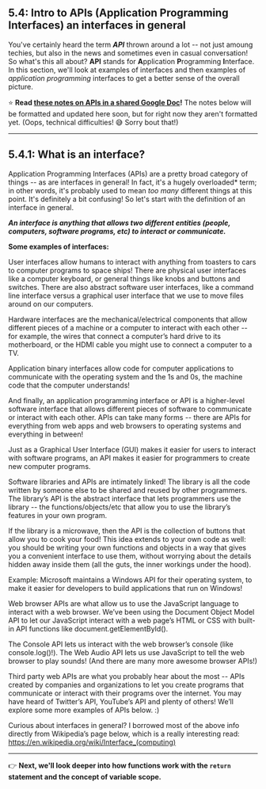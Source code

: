 ## 5.4: Intro to APIs (Application Programming Interfaces) an interfaces in general

You've certainly heard the term ***API*** thrown around a lot -- not just amoung techies, but also in the news and sometimes even in casual conversation! So what's this all about? **API** stands for **A**pplication **P**rogramming **I**nterface. In this section, we'll look at examples of interfaces and then examples of *application programming* interfaces to get a better sense of the overall picture.

:star: **Read [these notes on APIs in a shared Google Doc](https://docs.google.com/document/d/1HH5ULwRQwbByOVbjRdSqUPIQhZsAqlu7imTeX1AA6n4/edit?usp=sharing)!** The notes below will be formatted and updated here soon, but for right now they aren't formatted yet. (Oops, technical difficulties! :sweat_smile: Sorry bout that!)


<hr/>


## 5.4.1: What is an interface?

Application Programming Interfaces (APIs) are a pretty broad category of things -- as are interfaces in general! In fact, it's a hugely overloaded* term; in other words, it's probably used to mean *too many* different things at this point. It's definitely a bit confusing! So let's start with the definition of an interface in general.

***An interface is anything that allows two different entities (people, computers, software programs, etc) to interact or communicate.***

**Some examples of interfaces:**

User interfaces allow humans to interact with anything from toasters to cars to computer programs to space ships! There are physical user interfaces like a computer keyboard, or general things like knobs and buttons and switches. There are also abstract software user interfaces, like a command line interface versus a graphical user interface that we use to move files around on our computers.

Hardware interfaces are the mechanical/electrical components that allow different pieces of a machine or a computer to interact with each other -- for example, the wires that connect a computer’s hard drive to its motherboard, or the HDMI cable you might use to connect a computer to a TV.


Application binary interfaces allow code for computer applications to communicate with the operating system and the 1s and 0s, the machine code that the computer understands!

And finally, an application programming interface or API is a higher-level software interface that allows different pieces of software to communicate or interact with each other. APIs can take many forms -- there are APIs for everything from web apps and web browsers to operating systems and everything in between! 

Just as a Graphical User Interface (GUI) makes it easier for users to interact with software programs, an API makes it easier for programmers to create new computer programs.

Software libraries and APIs are intimately linked! The library is all the code written by someone else to be shared and reused by other programmers. The library’s API is the abstract interface that lets programmers use the library -- the functions/objects/etc that allow you to use the library’s features in your own program.

If the library is a microwave, then the API is the collection of buttons that allow you to cook your food! This idea extends to your own code as well: you should be writing your own functions and objects in a way that gives you a convenient interface to use them, without worrying about the details hidden away inside them (all the guts, the inner workings under the hood).

Example: Microsoft maintains a Windows API for their operating system, to make it easier for developers to build applications that run on Windows!

Web browser APIs are what allow us to use the JavaScript language to interact with a web browser. We’ve been using the Document Object Model API to let our JavaScript interact with a web page’s HTML or CSS with built-in API functions like document.getElementById().

The Console API lets us interact with the web browser’s console (like console.log()!). The Web Audio API lets us use JavaScript to tell the web browser to play sounds! (And there are many more awesome browser APIs!)

Third party web APIs are what you probably hear about the most -- APIs created by companies and organizations to let you create programs that communicate or interact with their programs over the internet. You may have heard of Twitter’s API, YouTube’s API and plenty of others! We’ll explore some more examples of APIs below. :)

Curious about interfaces in general? I borrowed most of the above info directly from Wikipedia’s page below, which is a really interesting read: https://en.wikipedia.org/wiki/Interface_(computing) 

<hr/>

:point_right: **Next, we'll look deeper into how functions work with the `return` statement and the concept of variable scope.**
